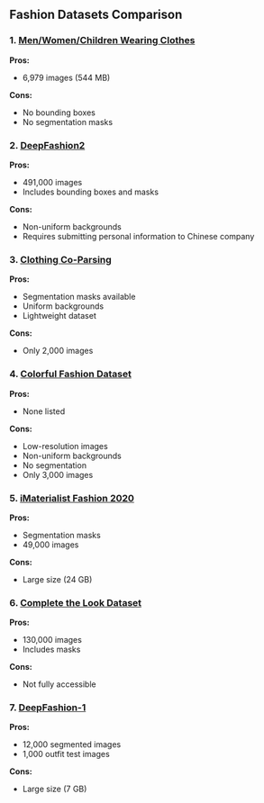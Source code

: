 ## Fashion Datasets Comparison

### 1. [Men/Women/Children Wearing Clothes](https://huggingface.co/datasets/AntZet/men_women_children_wearing_clothes)
**Pros:**
- 6,979 images (544 MB)

**Cons:**
- No bounding boxes
- No segmentation masks

### 2. [DeepFashion2](https://github.com/switchablenorms/DeepFashion2)
**Pros:**
- 491,000 images
- Includes bounding boxes and masks

**Cons:**
- Non-uniform backgrounds
- Requires submitting personal information to Chinese company

### 3. [Clothing Co-Parsing](https://github.com/bearpaw/clothing-co-parsing)
**Pros:**
- Segmentation masks available
- Uniform backgrounds
- Lightweight dataset

**Cons:**
- Only 2,000 images

### 4. [Colorful Fashion Dataset](https://www.kaggle.com/datasets/nguyngiabol/colorful-fashion-dataset-for-object-detection)
**Pros:**
- None listed

**Cons:**
- Low-resolution images
- Non-uniform backgrounds
- No segmentation
- Only 3,000 images

### 5. [iMaterialist Fashion 2020](https://www.kaggle.com/c/imaterialist-fashion-2020-fgvc7)
**Pros:**
- Segmentation masks
- 49,000 images

**Cons:**
- Large size (24 GB)

### 6. [Complete the Look Dataset](https://github.com/eileenforwhat/complete-the-look-dataset)
**Pros:**
- 130,000 images
- Includes masks

**Cons:**
- Not fully accessible

### 7. [DeepFashion-1](https://www.kaggle.com/datasets/vishalbsadanand/deepfashion-1)
**Pros:**
- 12,000 segmented images
- 1,000 outfit test images

**Cons:**
- Large size (7 GB)